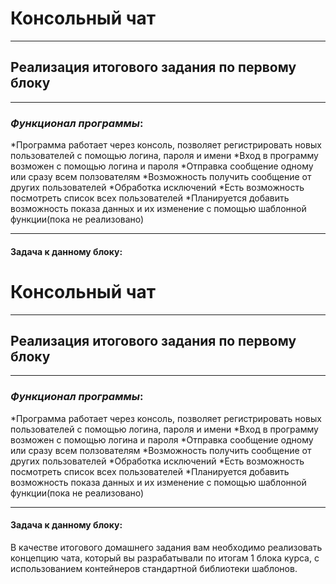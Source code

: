 # Консольный чат
***
## Реализация итогового задания по первому блоку
***
### _Функционал программы_:
*Программа работает через консоль, позволяет регистрировать новых пользователей с помощью логина, пароля и имени
*Вход в программу возможен с помощью логина и пароля
*Отправка сообщение одному или сразу всем ползователям
*Возможность получить сообщение от других пользователей
*Обработка исключений
*Есть возможность посмотреть список всех пользователей
*Планируется добавить возможность показа данных и их изменение с помощью шаблонной функции(пока не реализовано)
***
#### Задача к данному блоку:
# Консольный чат
***
## Реализация итогового задания по первому блоку
***
### _Функционал программы_:
*Программа работает через консоль, позволяет регистрировать новых пользователей с помощью логина, пароля и имени
*Вход в программу возможен с помощью логина и пароля
*Отправка сообщение одному или сразу всем ползователям
*Возможность получить сообщение от других пользователей
*Обработка исключений
*Есть возможность посмотреть список всех пользователей
*Планируется добавить возможность показа данных и их изменение с помощью шаблонной функции(пока не реализовано)
***
#### Задача к данному блоку:
В качестве итогового домашнего задания вам необходимо реализовать концепцию чата, который вы 
разрабатывали по итогам 1 блока курса, с использованием контейнеров стандартной библиотеки шаблонов.





